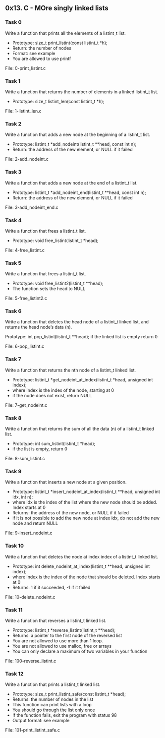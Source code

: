 ## 0x13. C - MOre singly linked lists
### Task 0
Write a function that prints all the elements of a listint_t list.
- Prototype: size_t print_listint(const listint_t *h);
- Return: the number of nodes
- Format: see example
- You are allowed to use printf

File: 0-print_listint.c

### Task 1

Write a function that returns the number of elements in a linked listint_t list.
- Prototype: size_t listint_len(const listint_t *h);

File: 1-listint_len.c

### Task 2

Write a function that adds a new node at the beginning of a listint_t list.
- Prototype: listint_t *add_nodeint(listint_t **head, const int n);
- Return: the address of the new element, or NULL if it failed

File: 2-add_nodeint.c

### Task 3

Write a function that adds a new node at the end of a listint_t list.
- Prototype: listint_t *add_nodeint_end(listint_t **head, const int n);
- Return: the address of the new element, or NULL if it failed

File: 3-add_nodeint_end.c

### Task 4

Write a function that frees a listint_t list.
- Prototype: void free_listint(listint_t *head);

File: 4-free_listint.c

### Task 5

Write a function that frees a listint_t list.
- Prototype: void free_listint2(listint_t **head);
- The function sets the head to NULL

File: 5-free_listint2.c

### Task 6

Write a function that deletes the head node of a listint_t linked list, and returns the head node’s data (n).

Prototype: int pop_listint(listint_t **head);
if the linked list is empty return 0

File: 6-pop_listint.c

### Task 7

Write a function that returns the nth node of a listint_t linked list.
- Prototype: listint_t *get_nodeint_at_index(listint_t *head, unsigned int index);
- where index is the index of the node, starting at 0
- if the node does not exist, return NULL

File: 7-get_nodeint.c

### Task 8

Write a function that returns the sum of all the data (n) of a listint_t linked list.
- Prototype: int sum_listint(listint_t *head);
- if the list is empty, return 0

File: 8-sum_listint.c

### Task 9

Write a function that inserts a new node at a given position.
- Prototype: listint_t *insert_nodeint_at_index(listint_t **head, unsigned int idx, int n);
- where idx is the index of the list where the new node should be added. Index starts at 0
- Returns: the address of the new node, or NULL if it failed
- if it is not possible to add the new node at index idx, do not add the new node and return NULL

File: 9-insert_nodeint.c

### Task 10

Write a function that deletes the node at index index of a listint_t linked list.

- Prototype: int delete_nodeint_at_index(listint_t **head, unsigned int index);
- where index is the index of the node that should be deleted. Index starts at 0
- Returns: 1 if it succeeded, -1 if it failed

File: 10-delete_nodeint.c

### Task 11

Write a function that reverses a listint_t linked list.
- Prototype: listint_t *reverse_listint(listint_t **head);
- Returns: a pointer to the first node of the reversed list
- You are not allowed to use more than 1 loop.
- You are not allowed to use malloc, free or arrays
- You can only declare a maximum of two variables in your function

File: 100-reverse_listint.c

### Task 12

Write a function that prints a listint_t linked list.
- Prototype: size_t print_listint_safe(const listint_t *head);
- Returns: the number of nodes in the list
- This function can print lists with a loop
- You should go through the list only once
- If the function fails, exit the program with status 98
- Output format: see example

File: 101-print_listint_safe.c

